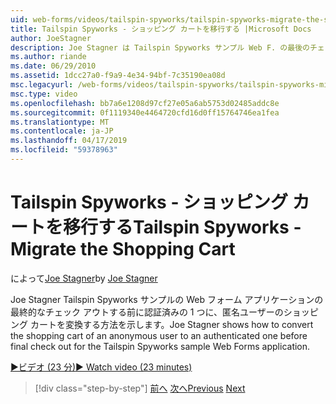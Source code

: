 ```yaml
---
uid: web-forms/videos/tailspin-spyworks/tailspin-spyworks-migrate-the-shopping-cart
title: Tailspin Spyworks - ショッピング カートを移行する |Microsoft Docs
author: JoeStagner
description: Joe Stagner は Tailspin Spyworks サンプル Web F. の最後のチェック アウトする前に認証済みの 1 つに、匿名ユーザーのショッピング カートを変換する方法を示しています.
ms.author: riande
ms.date: 06/29/2010
ms.assetid: 1dcc27a0-f9a9-4e34-94bf-7c35190ea08d
msc.legacyurl: /web-forms/videos/tailspin-spyworks/tailspin-spyworks-migrate-the-shopping-cart
msc.type: video
ms.openlocfilehash: bb7a6e1208d97cf27e05a6ab5753d02485addc8e
ms.sourcegitcommit: 0f1119340e4464720cfd16d0ff15764746ea1fea
ms.translationtype: MT
ms.contentlocale: ja-JP
ms.lasthandoff: 04/17/2019
ms.locfileid: "59378963"
---
```

# <a name="tailspin-spyworks---migrate-the-shopping-cart"></a><span data-ttu-id="bf2c9-103">Tailspin Spyworks - ショッピング カートを移行する</span><span class="sxs-lookup"><span data-stu-id="bf2c9-103">Tailspin Spyworks - Migrate the Shopping Cart</span></span>

<span data-ttu-id="bf2c9-104">によって[Joe Stagner](https://github.com/JoeStagner)</span><span class="sxs-lookup"><span data-stu-id="bf2c9-104">by [Joe Stagner](https://github.com/JoeStagner)</span></span>

<span data-ttu-id="bf2c9-105">Joe Stagner Tailspin Spyworks サンプルの Web フォーム アプリケーションの最終的なチェック アウトする前に認証済みの 1 つに、匿名ユーザーのショッピング カートを変換する方法を示します。</span><span class="sxs-lookup"><span data-stu-id="bf2c9-105">Joe Stagner shows how to convert the shopping cart of an anonymous user to an authenticated one before final check out for the Tailspin Spyworks sample Web Forms application.</span></span>

[<span data-ttu-id="bf2c9-106">&#9654;ビデオ (23 分)</span><span class="sxs-lookup"><span data-stu-id="bf2c9-106">&#9654; Watch video (23 minutes)</span></span>](https://channel9.msdn.com/Blogs/ASP-NET-Site-Videos/tailspin-spyworks-migrate-the-shopping-cart)

> [!div class="step-by-step"]
> <span data-ttu-id="bf2c9-107">[前へ](tailspin-spyworks-update-the-shopping-cart.md)
> [次へ](tailspin-spyworks-final-check-out.md)</span><span class="sxs-lookup"><span data-stu-id="bf2c9-107">[Previous](tailspin-spyworks-update-the-shopping-cart.md)
[Next](tailspin-spyworks-final-check-out.md)</span></span>
